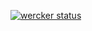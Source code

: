 [![wercker status](https://app.wercker.com/status/a2fb32848bdcb91bbdeb876f032dbc67/m "wercker status")](https://app.wercker.com/project/bykey/a2fb32848bdcb91bbdeb876f032dbc67)


